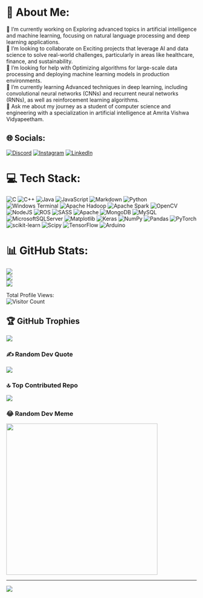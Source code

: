 # 💫 About Me:
🔭 I’m currently working on Exploring advanced topics in artificial intelligence and machine learning, focusing on natural language processing and deep learning applications.<br>👯 I’m looking to collaborate on Exciting projects that leverage AI and data science to solve real-world challenges, particularly in areas like healthcare, finance, and sustainability.<br>🤝 I’m looking for help with Optimizing algorithms for large-scale data processing and deploying machine learning models in production environments.<br>🌱 I’m currently learning Advanced techniques in deep learning, including convolutional neural networks (CNNs) and recurrent neural networks (RNNs), as well as reinforcement learning algorithms.<br>💬 Ask me about my journey as a student of computer science and engineering with a specialization in artificial intelligence at Amrita Vishwa Vidyapeetham.<br>


## 🌐 Socials:
[![Discord](https://img.shields.io/badge/Discord-%237289DA.svg?logo=discord&logoColor=white)](https://discord.gg/https://discord.gg/HXAcKTPc) [![Instagram](https://img.shields.io/badge/Instagram-%23E4405F.svg?logo=Instagram&logoColor=white)](https://instagram.com/akhilesh_nair2003) [![LinkedIn](https://img.shields.io/badge/LinkedIn-%230077B5.svg?logo=linkedin&logoColor=white)](https://linkedin.com/in/akhilesh-p2003) 

# 💻 Tech Stack:
![C](https://img.shields.io/badge/c-%2300599C.svg?style=flat&logo=c&logoColor=white) ![C++](https://img.shields.io/badge/c++-%2300599C.svg?style=flat&logo=c%2B%2B&logoColor=white) ![Java](https://img.shields.io/badge/java-%23ED8B00.svg?style=flat&logo=openjdk&logoColor=white) ![JavaScript](https://img.shields.io/badge/javascript-%23323330.svg?style=flat&logo=javascript&logoColor=%23F7DF1E) ![Markdown](https://img.shields.io/badge/markdown-%23000000.svg?style=flat&logo=markdown&logoColor=white) ![Python](https://img.shields.io/badge/python-3670A0?style=flat&logo=python&logoColor=ffdd54) ![Windows Terminal](https://img.shields.io/badge/Windows%20Terminal-%234D4D4D.svg?style=flat&logo=windows-terminal&logoColor=white) ![Apache Hadoop](https://img.shields.io/badge/Apache%20Hadoop-66CCFF?style=flat&logo=apachehadoop&logoColor=black) ![Apache Spark](https://img.shields.io/badge/Apache%20Spark-FDEE21?style=flat&logo=apachespark&logoColor=black) ![OpenCV](https://img.shields.io/badge/opencv-%23white.svg?style=flat&logo=opencv&logoColor=white) ![NodeJS](https://img.shields.io/badge/node.js-6DA55F?style=flat&logo=node.js&logoColor=white) ![ROS](https://img.shields.io/badge/ros-%230A0FF9.svg?style=flat&logo=ros&logoColor=white) ![SASS](https://img.shields.io/badge/SASS-hotpink.svg?style=flat&logo=SASS&logoColor=white) ![Apache](https://img.shields.io/badge/apache-%23D42029.svg?style=flat&logo=apache&logoColor=white) ![MongoDB](https://img.shields.io/badge/MongoDB-%234ea94b.svg?style=flat&logo=mongodb&logoColor=white) ![MySQL](https://img.shields.io/badge/mysql-%2300000f.svg?style=flat&logo=mysql&logoColor=white) ![MicrosoftSQLServer](https://img.shields.io/badge/Microsoft%20SQL%20Server-CC2927?style=flat&logo=microsoft%20sql%20server&logoColor=white) ![Matplotlib](https://img.shields.io/badge/Matplotlib-%23ffffff.svg?style=flat&logo=Matplotlib&logoColor=black) ![Keras](https://img.shields.io/badge/Keras-%23D00000.svg?style=flat&logo=Keras&logoColor=white) ![NumPy](https://img.shields.io/badge/numpy-%23013243.svg?style=flat&logo=numpy&logoColor=white) ![Pandas](https://img.shields.io/badge/pandas-%23150458.svg?style=flat&logo=pandas&logoColor=white) ![PyTorch](https://img.shields.io/badge/PyTorch-%23EE4C2C.svg?style=flat&logo=PyTorch&logoColor=white) ![scikit-learn](https://img.shields.io/badge/scikit--learn-%23F7931E.svg?style=flat&logo=scikit-learn&logoColor=white) ![Scipy](https://img.shields.io/badge/SciPy-%230C55A5.svg?style=flat&logo=scipy&logoColor=%white) ![TensorFlow](https://img.shields.io/badge/TensorFlow-%23FF6F00.svg?style=flat&logo=TensorFlow&logoColor=white) ![Arduino](https://img.shields.io/badge/-Arduino-00979D?style=flat&logo=Arduino&logoColor=white)
# 📊 GitHub Stats:
![](https://github-readme-stats.vercel.app/api?username=AkhileshP06&theme=highcontrast&hide_border=true&include_all_commits=false&count_private=false)<br/>
![](https://github-readme-streak-stats.herokuapp.com/?user=AkhileshP06&theme=highcontrast&hide_border=true)<br/>
![](https://github-readme-stats.vercel.app/api/top-langs/?username=AkhileshP06&theme=highcontrast&hide_border=true&include_all_commits=false&count_private=false&layout=compact)

Total Profile Views:<br>
![Visitor Count](https://profile-counter.glitch.me/{AkhileshP06}/count.svg)


## 🏆 GitHub Trophies
![](https://github-profile-trophy.vercel.app/?username=AkhileshP06&theme=radical&no-frame=true&no-bg=true&margin-w=4)

### ✍️ Random Dev Quote
![](https://quotes-github-readme.vercel.app/api?type=horizontal&theme=dark)

### 🔝 Top Contributed Repo
![](https://github-contributor-stats.vercel.app/api?username=AkhileshP06&limit=5&theme=dark&combine_all_yearly_contributions=true)

### 😂 Random Dev Meme
<img src='https://randommeme-five.vercel.app/' style="height: 400px;"/>

---
[![](https://visitcount.itsvg.in/api?id=AkhileshP06&icon=5&color=12)](https://visitcount.itsvg.in)

<!-- Proudly created with GPRM ( https://gprm.itsvg.in ) -->